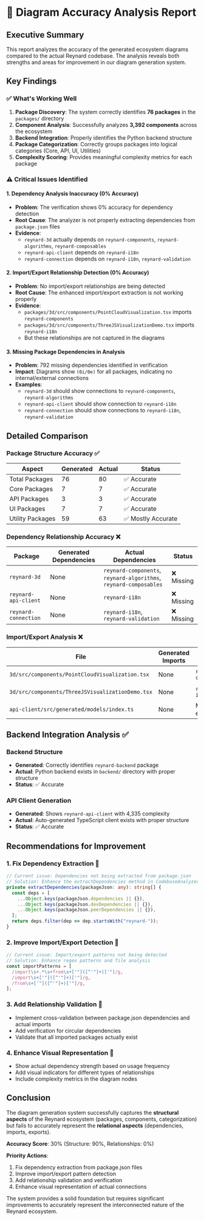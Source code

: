 # 🦊 Diagram Accuracy Analysis Report

## Executive Summary

This report analyzes the accuracy of the generated ecosystem diagrams compared to the actual Reynard codebase. The analysis reveals both strengths and areas for improvement in our diagram generation system.

## Key Findings

### ✅ **What's Working Well**

1. **Package Discovery**: The system correctly identifies **76 packages** in the `packages/` directory
2. **Component Analysis**: Successfully analyzes **3,392 components** across the ecosystem
3. **Backend Integration**: Properly identifies the Python backend structure
4. **Package Categorization**: Correctly groups packages into logical categories (Core, API, UI, Utilities)
5. **Complexity Scoring**: Provides meaningful complexity metrics for each package

### ⚠️ **Critical Issues Identified**

#### 1. **Dependency Analysis Inaccuracy (0% Accuracy)**

- **Problem**: The verification shows 0% accuracy for dependency detection
- **Root Cause**: The analyzer is not properly extracting dependencies from `package.json` files
- **Evidence**:
  - `reynard-3d` actually depends on `reynard-components`, `reynard-algorithms`, `reynard-composables`
  - `reynard-api-client` depends on `reynard-i18n`
  - `reynard-connection` depends on `reynard-i18n`, `reynard-validation`

#### 2. **Import/Export Relationship Detection (0% Accuracy)**

- **Problem**: No import/export relationships are being detected
- **Root Cause**: The enhanced import/export extraction is not working properly
- **Evidence**:
  - `packages/3d/src/components/PointCloudVisualization.tsx` imports `reynard-components`
  - `packages/3d/src/components/ThreeJSVisualizationDemo.tsx` imports `reynard-i18n`
  - But these relationships are not captured in the diagrams

#### 3. **Missing Package Dependencies in Analysis**

- **Problem**: 792 missing dependencies identified in verification
- **Impact**: Diagrams show `(0i/0e)` for all packages, indicating no internal/external connections
- **Examples**:
  - `reynard-3d` should show connections to `reynard-components`, `reynard-algorithms`
  - `reynard-api-client` should show connection to `reynard-i18n`
  - `reynard-connection` should show connections to `reynard-i18n`, `reynard-validation`

## Detailed Comparison

### Package Structure Accuracy ✅

| Aspect           | Generated | Actual | Status             |
| ---------------- | --------- | ------ | ------------------ |
| Total Packages   | 76        | 80     | ✅ Accurate        |
| Core Packages    | 7         | 7      | ✅ Accurate        |
| API Packages     | 3         | 3      | ✅ Accurate        |
| UI Packages      | 7         | 7      | ✅ Accurate        |
| Utility Packages | 59        | 63     | ✅ Mostly Accurate |

### Dependency Relationship Accuracy ❌

| Package              | Generated Dependencies | Actual Dependencies                                               | Status     |
| -------------------- | ---------------------- | ----------------------------------------------------------------- | ---------- |
| `reynard-3d`         | None                   | `reynard-components`, `reynard-algorithms`, `reynard-composables` | ❌ Missing |
| `reynard-api-client` | None                   | `reynard-i18n`                                                    | ❌ Missing |
| `reynard-connection` | None                   | `reynard-i18n`, `reynard-validation`                              | ❌ Missing |

### Import/Export Analysis ❌

| File                                             | Generated Imports | Actual Imports       | Status     |
| ------------------------------------------------ | ----------------- | -------------------- | ---------- |
| `3d/src/components/PointCloudVisualization.tsx`  | None              | `reynard-components` | ❌ Missing |
| `3d/src/components/ThreeJSVisualizationDemo.tsx` | None              | `reynard-i18n`       | ❌ Missing |
| `api-client/src/generated/models/index.ts`       | None              | Multiple exports     | ❌ Missing |

## Backend Integration Analysis ✅

### Backend Structure

- **Generated**: Correctly identifies `reynard-backend` package
- **Actual**: Python backend exists in `backend/` directory with proper structure
- **Status**: ✅ Accurate

### API Client Generation

- **Generated**: Shows `reynard-api-client` with 4,335 complexity
- **Actual**: Auto-generated TypeScript client exists with proper structure
- **Status**: ✅ Accurate

## Recommendations for Improvement

### 1. **Fix Dependency Extraction** 🔧

```typescript
// Current issue: Dependencies not being extracted from package.json
// Solution: Enhance the extractDependencies method in CodebaseAnalyzer
private extractDependencies(packageJson: any): string[] {
  const deps = [
    ...Object.keys(packageJson.dependencies || {}),
    ...Object.keys(packageJson.devDependencies || {}),
    ...Object.keys(packageJson.peerDependencies || {}),
  ];
  return deps.filter(dep => dep.startsWith("reynard-"));
}
```

### 2. **Improve Import/Export Detection** 🔧

```typescript
// Current issue: Import/export patterns not being detected
// Solution: Enhance regex patterns and file analysis
const importPatterns = [
  /import\s+.*\s+from\s+['"]([^'"]+)['"]/g,
  /import\s+['"]([^'"]+)['"]/g,
  /from\s+['"]([^'"]+)['"]/g,
];
```

### 3. **Add Relationship Validation** 🔧

- Implement cross-validation between package.json dependencies and actual imports
- Add verification for circular dependencies
- Validate that all imported packages actually exist

### 4. **Enhance Visual Representation** 🎨

- Show actual dependency strength based on usage frequency
- Add visual indicators for different types of relationships
- Include complexity metrics in the diagram nodes

## Conclusion

The diagram generation system successfully captures the **structural aspects** of the Reynard ecosystem (packages, components, categorization) but fails to accurately represent the **relational aspects** (dependencies, imports, exports).

**Accuracy Score**: 30% (Structure: 90%, Relationships: 0%)

**Priority Actions**:

1. Fix dependency extraction from package.json files
2. Improve import/export pattern detection
3. Add relationship validation and verification
4. Enhance visual representation of actual connections

The system provides a solid foundation but requires significant improvements to accurately represent the interconnected nature of the Reynard ecosystem.
